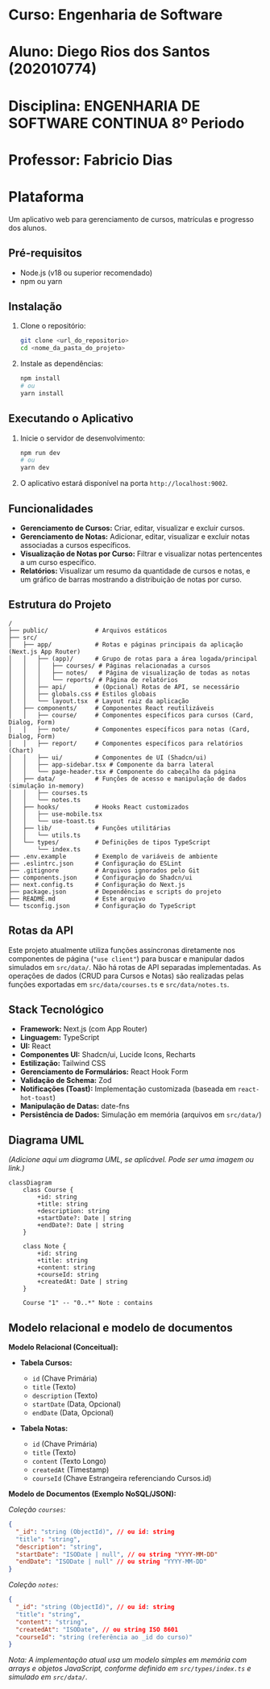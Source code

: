 # Curso: Engenharia de Software
# Aluno: Diego Rios dos Santos (202010774)
# Disciplina: ENGENHARIA DE SOFTWARE CONTINUA 8º Periodo
# Professor: Fabricio Dias

# Plataforma

Um aplicativo web para gerenciamento de cursos, matrículas e progresso dos alunos.

## Pré-requisitos

- Node.js (v18 ou superior recomendado)
- npm ou yarn

## Instalação

1. Clone o repositório:
   ```bash
   git clone <url_do_repositorio>
   cd <nome_da_pasta_do_projeto>
   ```

2. Instale as dependências:
   ```bash
   npm install
   # ou
   yarn install
   ```

## Executando o Aplicativo

1. Inicie o servidor de desenvolvimento:
   ```bash
   npm run dev
   # ou
   yarn dev
   ```

2. O aplicativo estará disponível na porta `http://localhost:9002`.

## Funcionalidades

- **Gerenciamento de Cursos:** Criar, editar, visualizar e excluir cursos.
- **Gerenciamento de Notas:** Adicionar, editar, visualizar e excluir notas associadas a cursos específicos.
- **Visualização de Notas por Curso:** Filtrar e visualizar notas pertencentes a um curso específico.
- **Relatórios:** Visualizar um resumo da quantidade de cursos e notas, e um gráfico de barras mostrando a distribuição de notas por curso.

## Estrutura do Projeto

```
/
├── public/             # Arquivos estáticos
├── src/
│   ├── app/            # Rotas e páginas principais da aplicação (Next.js App Router)
│   │   ├── (app)/      # Grupo de rotas para a área logada/principal
│   │   │   ├── courses/ # Páginas relacionadas a cursos
│   │   │   ├── notes/   # Página de visualização de todas as notas
│   │   │   └── reports/ # Página de relatórios
│   │   ├── api/        # (Opcional) Rotas de API, se necessário
│   │   ├── globals.css # Estilos globais
│   │   └── layout.tsx  # Layout raiz da aplicação
│   ├── components/     # Componentes React reutilizáveis
│   │   ├── course/     # Componentes específicos para cursos (Card, Dialog, Form)
│   │   ├── note/       # Componentes específicos para notas (Card, Dialog, Form)
│   │   ├── report/     # Componentes específicos para relatórios (Chart)
│   │   ├── ui/         # Componentes de UI (Shadcn/ui)
│   │   ├── app-sidebar.tsx # Componente da barra lateral
│   │   └── page-header.tsx # Componente do cabeçalho da página
│   ├── data/           # Funções de acesso e manipulação de dados (simulação in-memory)
│   │   ├── courses.ts
│   │   └── notes.ts
│   ├── hooks/          # Hooks React customizados
│   │   ├── use-mobile.tsx
│   │   └── use-toast.ts
│   ├── lib/            # Funções utilitárias
│   │   └── utils.ts
│   └── types/          # Definições de tipos TypeScript
│       └── index.ts
├── .env.example        # Exemplo de variáveis de ambiente
├── .eslintrc.json      # Configuração do ESLint
├── .gitignore          # Arquivos ignorados pelo Git
├── components.json     # Configuração do Shadcn/ui
├── next.config.ts      # Configuração do Next.js
├── package.json        # Dependências e scripts do projeto
├── README.md           # Este arquivo
└── tsconfig.json       # Configuração do TypeScript
```

## Rotas da API

Este projeto atualmente utiliza funções assíncronas diretamente nos componentes de página (`"use client"`) para buscar e manipular dados simulados em `src/data/`. Não há rotas de API separadas implementadas. As operações de dados (CRUD para Cursos e Notas) são realizadas pelas funções exportadas em `src/data/courses.ts` e `src/data/notes.ts`.

## Stack Tecnológico

- **Framework:** Next.js (com App Router)
- **Linguagem:** TypeScript
- **UI:** React
- **Componentes UI:** Shadcn/ui, Lucide Icons, Recharts
- **Estilização:** Tailwind CSS
- **Gerenciamento de Formulários:** React Hook Form
- **Validação de Schema:** Zod
- **Notificações (Toast):** Implementação customizada (baseada em `react-hot-toast`)
- **Manipulação de Datas:** date-fns
- **Persistência de Dados:** Simulação em memória (arquivos em `src/data/`)

## Diagrama UML

*(Adicione aqui um diagrama UML, se aplicável. Pode ser uma imagem ou link.)*

```mermaid
classDiagram
    class Course {
        +id: string
        +title: string
        +description: string
        +startDate?: Date | string
        +endDate?: Date | string
    }

    class Note {
        +id: string
        +title: string
        +content: string
        +courseId: string
        +createdAt: Date | string
    }

    Course "1" -- "0..*" Note : contains
```

## Modelo relacional e modelo de documentos

**Modelo Relacional (Conceitual):**

- **Tabela Cursos:**
  - `id` (Chave Primária)
  - `title` (Texto)
  - `description` (Texto)
  - `startDate` (Data, Opcional)
  - `endDate` (Data, Opcional)

- **Tabela Notas:**
  - `id` (Chave Primária)
  - `title` (Texto)
  - `content` (Texto Longo)
  - `createdAt` (Timestamp)
  - `courseId` (Chave Estrangeira referenciando Cursos.id)

**Modelo de Documentos (Exemplo NoSQL/JSON):**

*Coleção `courses`:*

```json
{
  "_id": "string (ObjectId)", // ou id: string
  "title": "string",
  "description": "string",
  "startDate": "ISODate | null", // ou string "YYYY-MM-DD"
  "endDate": "ISODate | null" // ou string "YYYY-MM-DD"
}
```

*Coleção `notes`:*

```json
{
  "_id": "string (ObjectId)", // ou id: string
  "title": "string",
  "content": "string",
  "createdAt": "ISODate", // ou string ISO 8601
  "courseId": "string (referência ao _id do curso)"
}
```

*Nota: A implementação atual usa um modelo simples em memória com arrays e objetos JavaScript, conforme definido em `src/types/index.ts` e simulado em `src/data/`.*
